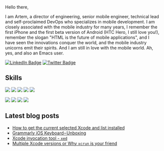 Hello there,

I am Artem, a director of engineering, senior mobile engineer, technical lead and self-proclaimed DevOps who specializes in mobile development. I am closely associated with the mobile industry for many years, I remember the first iPhone and the first beta version of Android (HTC Hero, I still love you!), remember the slogan "HTML is the future of mobile applications", and I have seen the innovations conquer the world, and the mobile industry unicorns emit their spirits.
And I am still in love with the mobile world.
Ah, yes, and also an Emacs user.

[![LinkedIn Badge](https://img.shields.io/badge/LinkedIn-Profile-informational?style=flat&logo=linkedin&logoColor=white&color=0D76A8)](https://www.linkedin.com/in/artemloenko/)
[![Twitter Badge](https://img.shields.io/badge/Twitter-Profile-informational?style=flat&logo=twitter&logoColor=white&color=1CA2F1)](https://twitter.com/justsitandgrin)

## Skills

![](https://img.shields.io/badge/-Swift-informational?style=flat&logo=Swift&logoColor=white&color=black)
![](https://img.shields.io/badge/-Objective--C-informational?style=flat&logo=C&logoColor=white&color=black)
![](https://img.shields.io/badge/-Ruby-informational?style=flat&logo=Ruby&logoColor=white&color=black)
![](https://img.shields.io/badge/-Python-informational?style=flat&logo=Python&logoColor=white&color=black)
![](https://img.shields.io/badge/-Bash-informational?style=flat&logo=gnu-bash&logoColor=white&color=black)

![](https://img.shields.io/badge/--informational?style=flat&logo=iOS&logoColor=black&color=white)
![](https://img.shields.io/badge/-Xcode-informational?style=flat&logo=Xcode&logoColor=black&color=white)
![](https://img.shields.io/badge/-Jenkins-informational?style=flat&logo=Jenkins&logoColor=black&color=white)
![](https://img.shields.io/badge/-TeamCity-informational?style=flat&logo=TeamCity&logoColor=black&color=white)

## Latest blog posts

- [How to get the current selected Xcode and list installed](https://gist.github.com/dive/da0a696f2d51a1cbef04762c3a216192)
- [Grammarly iOS Keyboard – Unboxing](https://gist.github.com/dive/439ad0be54ae52a312152d89bed3fa1f)
- [Xcode invocation tool - `xed`](https://gist.github.com/dive/8d8f222f6851afaea338f853c7d51410)
- [Multiple Xcode versions or Why `xcrun` is your friend](https://gist.github.com/dive/d2df088567b25971a44f02b1f05d6916)
